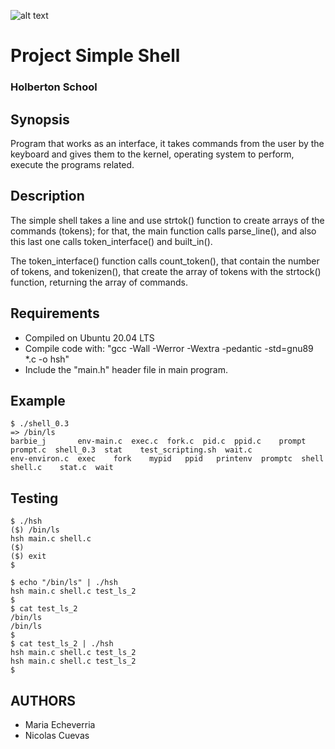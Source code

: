 ![alt text](https://github.com/nicolas1897/holbertonschool-simple_shell/blob/main/simple%20shell-general.drawio.png)

# Project Simple Shell
### Holberton School 

## Synopsis

Program that works as an interface, it takes commands from the user by the keyboard and gives them to the kernel, operating system to perform, execute the programs related. 

## Description

The simple shell takes a line and use strtok() function to create arrays of the commands (tokens); for that, the main function calls parse_line(), and also this last one calls token_interface() and built_in().

The token_interface() function calls count_token(), that contain the number of tokens, and tokenizen(), that create the array of tokens with the strtock() function, returning the array of commands.



## Requirements

* Compiled on Ubuntu 20.04 LTS
* Compile code with: "gcc -Wall -Werror -Wextra -pedantic -std=gnu89 *.c -o hsh"
* Include the "main.h" header file in main program.

## Example

```
$ ./shell_0.3
=> /bin/ls
barbie_j       env-main.c  exec.c  fork.c  pid.c  ppid.c    prompt   prompt.c  shell_0.3  stat    test_scripting.sh  wait.c
env-environ.c  exec    fork    mypid   ppid   printenv  promptc  shell     shell.c    stat.c  wait
```

## Testing

```
$ ./hsh
($) /bin/ls
hsh main.c shell.c
($)
($) exit
$
```

```
$ echo "/bin/ls" | ./hsh
hsh main.c shell.c test_ls_2
$
$ cat test_ls_2
/bin/ls
/bin/ls
$
$ cat test_ls_2 | ./hsh
hsh main.c shell.c test_ls_2
hsh main.c shell.c test_ls_2
$
```

## AUTHORS
* Maria Echeverria
* Nicolas Cuevas
